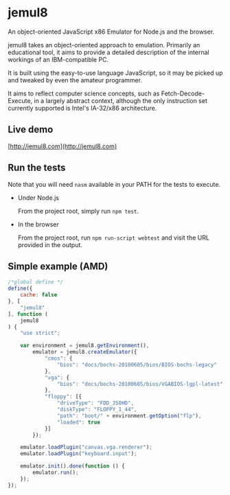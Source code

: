 jemul8
======

An object-oriented JavaScript x86 Emulator for Node.js and the browser.

jemul8 takes an object-oriented approach to emulation. Primarily an educational tool, it aims to provide
a detailed description of the internal workings of an IBM-compatible PC.

It is built using the easy-to-use language JavaScript, so it may be picked up and tweaked by even
the amateur programmer.

It aims to reflect computer science concepts, such as Fetch-Decode-Execute, in a largely abstract context,
although the only instruction set currently supported is Intel's IA-32/x86 architecture.

Live demo
---------

[http://jemul8.com](http://jemul8.com)

Run the tests
-------------

Note that you will need `nasm` available in your PATH for the tests to execute.

- Under Node.js

    From the project root, simply run `npm test`.

- In the browser

    From the project root, run `npm run-script webtest` and visit the URL provided in the output.

Simple example (AMD)
--------------------

```javascript
/*global define */
define({
    cache: false
}, [
    "jemul8"
], function (
    jemul8
) {
    "use strict";

    var environment = jemul8.getEnvironment(),
        emulator = jemul8.createEmulator({
            "cmos": {
                "bios": "docs/bochs-20100605/bios/BIOS-bochs-legacy"
            },
            "vga": {
                "bios": "docs/bochs-20100605/bios/VGABIOS-lgpl-latest"
            },
            "floppy": [{
                "driveType": "FDD_350HD",
                "diskType": "FLOPPY_1_44",
                "path": "boot/" + environment.getOption("flp"),
                "loaded": true
            }]
        });

    emulator.loadPlugin("canvas.vga.renderer");
    emulator.loadPlugin("keyboard.input");

    emulator.init().done(function () {
        emulator.run();
    });
});
```
